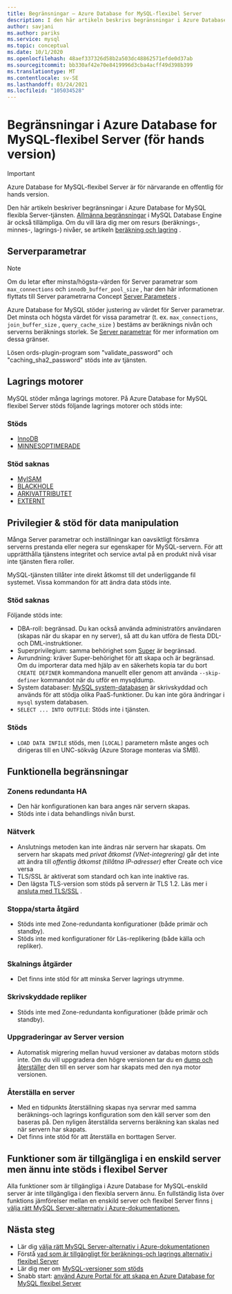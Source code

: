 ```yaml
---
title: Begränsningar – Azure Database for MySQL-flexibel Server
description: I den här artikeln beskrivs begränsningar i Azure Database for MySQL-flexibel Server, till exempel antalet anslutnings-och lagrings motor alternativ.
author: savjani
ms.author: pariks
ms.service: mysql
ms.topic: conceptual
ms.date: 10/1/2020
ms.openlocfilehash: 48aef337326d58b2a503dc48862571efde0d37ab
ms.sourcegitcommit: bb330af42e70e8419996d3cba4acff49d398b399
ms.translationtype: MT
ms.contentlocale: sv-SE
ms.lasthandoff: 03/24/2021
ms.locfileid: "105034528"
---
```

# <a name="limitations-in-azure-database-for-mysql---flexible-server-preview"></a>Begränsningar i Azure Database for MySQL-flexibel Server (för hands version)

> [!IMPORTANT] 
> Azure Database for MySQL-flexibel Server är för närvarande en offentlig för hands version.

Den här artikeln beskriver begränsningar i Azure Database for MySQL flexibla Server-tjänsten. [Allmänna begränsningar](https://dev.mysql.com/doc/mysql-reslimits-excerpt/5.7/en/limits.html) i MySQL Database Engine är också tillämpliga. Om du vill lära dig mer om resurs (beräknings-, minnes-, lagrings-) nivåer, se artikeln [beräkning och lagring](concepts-compute-storage.md) .

## <a name="server-parameters"></a>Serverparametrar

> [!NOTE]
> Om du letar efter minsta/högsta-värden för Server parametrar som `max_connections` och `innodb_buffer_pool_size` , har den här informationen flyttats till Server parametrarna Concept [Server Parameters](./concepts-server-parameters.md) .

Azure Database for MySQL stöder justering av värdet för Server parametrar. Det minsta och högsta värdet för vissa parametrar (t. ex. `max_connections`, `join_buffer_size` , `query_cache_size` ) bestäms av beräknings nivån och serverns beräknings storlek. Se [Server parametrar](./concepts-server-parameters.md) för mer information om dessa gränser.

Lösen ords-plugin-program som "validate_password" och "caching_sha2_password" stöds inte av tjänsten.

## <a name="storage-engines"></a>Lagrings motorer

MySQL stöder många lagrings motorer. På Azure Database for MySQL flexibel Server stöds följande lagrings motorer och stöds inte:

### <a name="supported"></a>Stöds
- [InnoDB](https://dev.mysql.com/doc/refman/5.7/en/innodb-introduction.html)
- [MINNESOPTIMERADE](https://dev.mysql.com/doc/refman/5.7/en/memory-storage-engine.html)

### <a name="unsupported"></a>Stöd saknas
- [MyISAM](https://dev.mysql.com/doc/refman/5.7/en/myisam-storage-engine.html)
- [BLACKHOLE](https://dev.mysql.com/doc/refman/5.7/en/blackhole-storage-engine.html)
- [ARKIVATTRIBUTET](https://dev.mysql.com/doc/refman/5.7/en/archive-storage-engine.html)
- [EXTERNT](https://dev.mysql.com/doc/refman/5.7/en/federated-storage-engine.html)

## <a name="privileges--data-manipulation-support"></a>Privilegier & stöd för data manipulation

Många Server parametrar och inställningar kan oavsiktligt försämra serverns prestanda eller negera sur egenskaper för MySQL-servern. För att upprätthålla tjänstens integritet och service avtal på en produkt nivå visar inte tjänsten flera roller. 

MySQL-tjänsten tillåter inte direkt åtkomst till det underliggande fil systemet. Vissa kommandon för att ändra data stöds inte. 

### <a name="unsupported"></a>Stöd saknas

Följande stöds inte:
- DBA-roll: begränsad. Du kan också använda administratörs användaren (skapas när du skapar en ny server), så att du kan utföra de flesta DDL-och DML-instruktioner. 
- Superprivilegium: samma behörighet som [Super](https://dev.mysql.com/doc/refman/5.7/en/privileges-provided.html#priv_super) är begränsad.
- Avrundning: kräver Super-behörighet för att skapa och är begränsad. Om du importerar data med hjälp av en säkerhets kopia tar du bort `CREATE DEFINER` kommandona manuellt eller genom att använda `--skip-definer` kommandot när du utför en mysqldump.
- System databaser: [MySQL system-databasen](https://dev.mysql.com/doc/refman/5.7/en/system-schema.html) är skrivskyddad och används för att stödja olika PaaS-funktioner. Du kan inte göra ändringar i `mysql` system databasen.
- `SELECT ... INTO OUTFILE`: Stöds inte i tjänsten.

### <a name="supported"></a>Stöds
- `LOAD DATA INFILE` stöds, men `[LOCAL]` parametern måste anges och dirigeras till en UNC-sökväg (Azure Storage monteras via SMB).

## <a name="functional-limitations"></a>Funktionella begränsningar

### <a name="zone-redundant-ha"></a>Zonens redundanta HA
- Den här konfigurationen kan bara anges när servern skapas.
- Stöds inte i data behandlings nivån burst.

### <a name="networking"></a>Nätverk
- Anslutnings metoden kan inte ändras när servern har skapats. Om servern har skapats med *privat åtkomst (VNet-integrering)* går det inte att ändra till *offentlig åtkomst (tillåtna IP-adresser)* efter Create och vice versa
- TLS/SSL är aktiverat som standard och kan inte inaktive ras.
- Den lägsta TLS-version som stöds på servern är TLS 1.2. Läs mer i [ansluta med TLS/SSL](./how-to-connect-tls-ssl.md) .

### <a name="stopstart-operation"></a>Stoppa/starta åtgärd
- Stöds inte med Zone-redundanta konfigurationer (både primär och standby).
- Stöds inte med konfigurationer för Läs-replikering (både källa och repliker).

### <a name="scale-operations"></a>Skalnings åtgärder
- Det finns inte stöd för att minska Server lagrings utrymme.

### <a name="read-replicas"></a>Skrivskyddade repliker
- Stöds inte med Zone-redundanta konfigurationer (både primär och standby).

### <a name="server-version-upgrades"></a>Uppgraderingar av Server version
- Automatisk migrering mellan huvud versioner av databas motorn stöds inte. Om du vill uppgradera den högre versionen tar du en [dump och återställer](../concepts-migrate-dump-restore.md) den till en server som har skapats med den nya motor versionen.

### <a name="restoring-a-server"></a>Återställa en server
- Med en tidpunkts återställning skapas nya servrar med samma beräknings-och lagrings konfiguration som den käll server som den baseras på. Den nyligen återställda serverns beräkning kan skalas ned när servern har skapats.
- Det finns inte stöd för att återställa en borttagen Server.

## <a name="features-available-in-single-server-but-not-yet-supported-in-flexible-server"></a>Funktioner som är tillgängliga i en enskild server men ännu inte stöds i flexibel Server 
Alla funktioner som är tillgängliga i Azure Database for MySQL-enskild server är inte tillgängliga i den flexibla servern ännu. En fullständig lista över funktions jämförelser mellan en enskild server och flexibel Server finns [i välja rätt MySQL Server-alternativ i Azure-dokumentationen.](../select-right-deployment-type.md#comparing-the-mysql-deployment-options-in-azure)

## <a name="next-steps"></a>Nästa steg

- Lär dig [välja rätt MySQL Server-alternativ i Azure-dokumentationen](../select-right-deployment-type.md)
- Förstå [vad som är tillgängligt för beräknings-och lagrings alternativ i flexibel Server](concepts-compute-storage.md)
- Lär dig mer om [MySQL-versioner som stöds](concepts-supported-versions.md)
- Snabb start: [använd Azure Portal för att skapa en Azure Database for MySQL flexibel Server](quickstart-create-server-portal.md)

